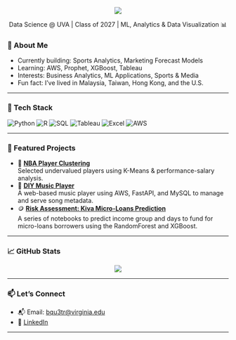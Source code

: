 <p align="center">
  <img src="https://capsule-render.vercel.app/api?type=waving&color=gradient&height=200&section=header&text=Hi%20I'm%20Patrick%20&fontSize=40&fontColor=ffffff" />
</p>

<p align="center">
  Data Science @ UVA | Class of 2027 | ML, Analytics & Data Visualization 📊
</p>

### 💫 About Me

- Currently building: Sports Analytics, Marketing Forecast Models
- Learning: AWS, Prophet, XGBoost, Tableau
- Interests: Business Analytics, ML Applications, Sports & Media
- Fun fact: I’ve lived in Malaysia, Taiwan, Hong Kong, and the U.S.

---

### 🚀 Tech Stack

![Python](https://img.shields.io/badge/Python-3776AB?style=for-the-badge&logo=python&logoColor=white)
![R](https://img.shields.io/badge/R-276DC3?style=for-the-badge&logo=r&logoColor=white)
![SQL](https://img.shields.io/badge/SQL-4479A1?style=for-the-badge&logo=postgresql&logoColor=white)
![Tableau](https://img.shields.io/badge/Tableau-E97627?style=for-the-badge&logo=tableau&logoColor=white)
![Excel](https://img.shields.io/badge/Excel-217346?style=for-the-badge&logo=microsoft-excel&logoColor=white)
![AWS](https://img.shields.io/badge/AWS-232F3E?style=for-the-badge&logo=amazon-aws&logoColor=white)

---

### 🧠 Featured Projects

- 🏀 [**NBA Player Clustering**](https://github.com/PatrickHo718/Moneyball-NBA-Edition-)  
  Selected undervalued players using K-Means & performance-salary analysis.
- 🎵 [**DIY Music Player**](https://github.com/PatrickHo718/dp1-diy-spotify)  
  A web-based music player using AWS, FastAPI, and MySQL to manage and serve song metadata.
- 🪙 [**Risk Assessment: Kiva Micro-Loans Prediction**](https://github.com/PatrickHo718/kiva_crowdfunding)  
  A series of notebooks to predict income group and days to fund for micro-loans borrowers using the RandomForest and XGBoost.
---

### 📈 GitHub Stats

<p align="center">
  <img src="https://github-readme-stats.vercel.app/api/top-langs/?username=PatrickHo718&layout=compact&theme=tokyonight" />
</p>

---

### 📫 Let’s Connect

- 📬 Email: bqu3tr@virginia.edu  
- 💼 [LinkedIn](https://www.linkedin.com/in/patrick-ho-932511321/?trk=opento_sprofile_topcard) 

---
